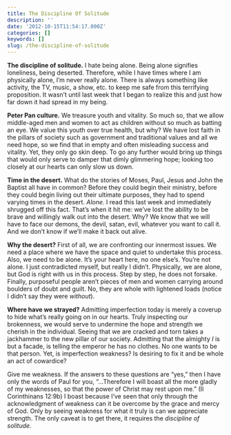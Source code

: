 ```yaml
---
title: The Discipline Of Solitude
description: ''
date: '2012-10-15T11:54:17.000Z'
categories: []
keywords: []
slug: /the-discipline-of-solitude
---
```


**The discipline of solitude.** I hate being alone. Being alone signifies loneliness, being deserted. Therefore, while I have times where I am physically alone, I’m never really alone. There is always something like activity, the TV, music, a show, etc. to keep me safe from this terrifying proposition. It wasn’t until last week that I began to realize this and just how far down it had spread in my being.

**Peter Pan culture.** We treasure youth and vitality. So much so, that we allow middle-aged men and women to act as children without so much as batting an eye. We value this youth over true health, but why? We have lost faith in the pillars of society such as government and traditional values and all we need hope, so we find that in empty and often misleading success and vitality. Yet, they only go skin deep. To go any further would bring up things that would only serve to damper that dimly glimmering hope; looking too closely at our hearts can only slow us down.

**Time in the desert.** What do the stories of Moses, Paul, Jesus and John the Baptist all have in common? Before they could begin their ministry, before they could begin living out their ultimate purposes, they had to spend varying times in the desert. _Alone_. I read this last week and immediately shrugged off this fact. That’s when it hit me: we’ve lost the ability to be brave and willingly walk out into the desert. Why? We know that we will have to face our demons, the devil, satan, evil, whatever you want to call it. And we don’t know if we’ll make it back out alive.

**Why the desert?** First of all, we are confronting our innermost issues. We need a place where we have the space and quiet to undertake this process. Also, we need to be alone. It’s your heart here, no one else’s. You’re not alone. I just contradicted myself, but really I didn’t. Physically, we are alone, but God is right with us in this process. Step by step, he does not forsake. Finally, purposeful people aren’t pieces of men and women carrying around boulders of doubt and guilt. No, they are whole with lightened loads (notice I didn’t say they were _without_).

**Where have we strayed?** Admitting imperfection today is merely a coverup to hide what’s really going on in our hearts. Truly inspecting our brokenness, we would serve to undermine the hope and strength we cherish in the individual. Seeing that we are cracked and torn takes a jackhammer to the new pillar of our society. Admitting that the almighty _I_ is but a facade, is telling the emperor he has no clothes. No one wants to be that person. Yet, is imperfection weakness? Is desiring to fix it and be whole an act of cowardice?

Give me weakness. If the answers to these questions are “yes,” then I have only the words of Paul for you, “…Therefore I will boast all the more gladly of my weaknesses, so that the power of Christ may rest upon me.” (II Corinthinans 12:9b) I boast because I’ve seen that only through the acknowledgment of weakness can it be overcome by the grace and mercy of God. Only by seeing weakness for what it truly is can we appreciate strength. The only caveat is to get there, it requires the _discipline of solitude_.